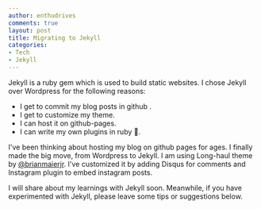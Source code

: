 ```yaml
---
author: enthudrives
comments: true
layout: post
title: Migrating to Jekyll
categories:
- Tech
- Jekyll
---
```


<p>Jekyll is a ruby gem which is used to build static websites. I chose Jekyll over Wordpress for the following reasons:</p>
<ul>  
<li> I get to commit my blog posts in github <i class="fa fa-github" aria-hidden="true"></i>.</li>
<li> I get to customize my theme.</li>
<li> I can host it on github-pages.</li>
<li> I can write my own plugins in ruby 💓.</li>
</ul>

<p>I've been thinking about hosting my blog on github pages for ages. I finally made the big move, from Wordpress to Jekyll. 
I am using Long-haul theme by <a href="https://github.com/brianmaierjr/long-haul">@brianmaierjr</a>. I've customized it by adding Disqus for comments and Instagram plugin to embed instagram posts. </p>

I will share about my learnings with Jekyll soon. Meanwhile, if you have experimented with Jekyll, please leave some tips or suggestions below. 
